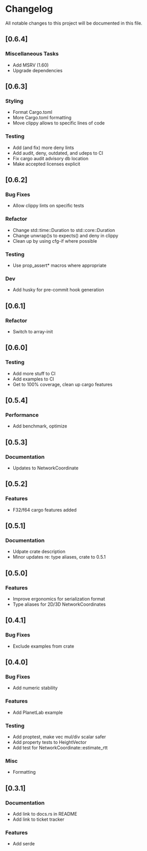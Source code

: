 # Changelog

All notable changes to this project will be documented in this file.

## [0.6.4]

### Miscellaneous Tasks

- Add MSRV (1.60)
- Upgrade dependencies

## [0.6.3]

### Styling

- Format Cargo.toml
- More Cargo.toml formatting
- Move clippy allows to specific lines of code

### Testing

- Add (and fix) more deny lints
- Add audit, deny, outdated, and udeps to CI
- Fix cargo audit advisory db location
- Make accepted licenses explicit

## [0.6.2]

### Bug Fixes

- Allow clippy lints on specific tests

### Refactor

- Change std::time::Duration to std::core::Duration
- Change unwrap()s to expects() and deny in clippy
- Clean up by using cfg-if where possible

### Testing

- Use prop_assert* macros where appropriate

### Dev

- Add husky for pre-commit hook generation

## [0.6.1]

### Refactor

- Switch to array-init

## [0.6.0]

### Testing

- Add more stuff to CI
- Add examples to CI
- Get to 100% coverage, clean up cargo features

## [0.5.4]

### Performance

- Add benchmark, optimize

## [0.5.3]

### Documentation

- Updates to NetworkCoordinate

## [0.5.2]

### Features

- F32/f64 cargo features added

## [0.5.1]

### Documentation

- Udpate crate description
- Minor updates re: type aliases, crate to 0.5.1

## [0.5.0]

### Features

- Improve ergonomics for serialization format
- Type aliases for 2D/3D NetworkCoordinates

## [0.4.1]

### Bug Fixes

- Exclude examples from crate

## [0.4.0]

### Bug Fixes

- Add numeric stability

### Features

- Add PlanetLab example

### Testing

- Add proptest, make vec mul/div scalar safer
- Add property tests to HeightVector
- Add test for NetworkCoordinate::estimate_rtt

### Misc

- Formatting

## [0.3.1]

### Documentation

- Add link to docs.rs in README
- Add link to ticket tracker

### Features

- Add serde

<!-- generated by git-cliff -->
